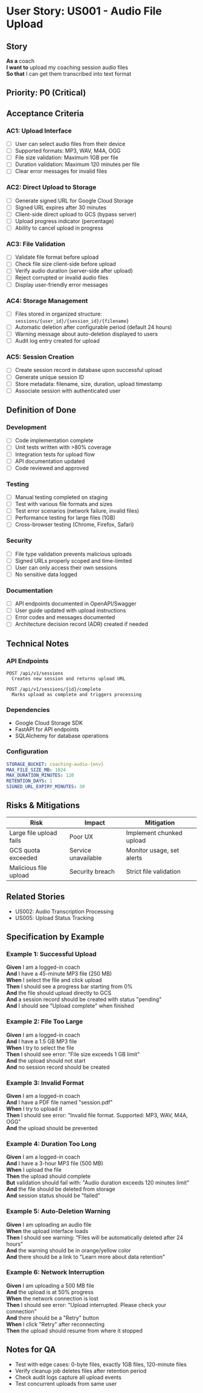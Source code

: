 # User Story: US001 - Audio File Upload

## Story
**As a** coach  
**I want to** upload my coaching session audio files  
**So that** I can get them transcribed into text format

## Priority: P0 (Critical)

## Acceptance Criteria

### AC1: Upload Interface
- [ ] User can select audio files from their device
- [ ] Supported formats: MP3, WAV, M4A, OGG
- [ ] File size validation: Maximum 1GB per file
- [ ] Duration validation: Maximum 120 minutes per file
- [ ] Clear error messages for invalid files

### AC2: Direct Upload to Storage
- [ ] Generate signed URL for Google Cloud Storage
- [ ] Signed URL expires after 30 minutes
- [ ] Client-side direct upload to GCS (bypass server)
- [ ] Upload progress indicator (percentage)
- [ ] Ability to cancel upload in progress

### AC3: File Validation
- [ ] Validate file format before upload
- [ ] Check file size client-side before upload
- [ ] Verify audio duration (server-side after upload)
- [ ] Reject corrupted or invalid audio files
- [ ] Display user-friendly error messages

### AC4: Storage Management
- [ ] Files stored in organized structure: `sessions/{user_id}/{session_id}/{filename}`
- [ ] Automatic deletion after configurable period (default 24 hours)
- [ ] Warning message about auto-deletion displayed to users
- [ ] Audit log entry created for upload

### AC5: Session Creation
- [ ] Create session record in database upon successful upload
- [ ] Generate unique session ID
- [ ] Store metadata: filename, size, duration, upload timestamp
- [ ] Associate session with authenticated user

## Definition of Done

### Development
- [ ] Code implementation complete
- [ ] Unit tests written with >80% coverage
- [ ] Integration tests for upload flow
- [ ] API documentation updated
- [ ] Code reviewed and approved

### Testing
- [ ] Manual testing completed on staging
- [ ] Test with various file formats and sizes
- [ ] Test error scenarios (network failure, invalid files)
- [ ] Performance testing for large files (1GB)
- [ ] Cross-browser testing (Chrome, Firefox, Safari)

### Security
- [ ] File type validation prevents malicious uploads
- [ ] Signed URLs properly scoped and time-limited
- [ ] User can only access their own sessions
- [ ] No sensitive data logged

### Documentation
- [ ] API endpoints documented in OpenAPI/Swagger
- [ ] User guide updated with upload instructions
- [ ] Error codes and messages documented
- [ ] Architecture decision record (ADR) created if needed

## Technical Notes

### API Endpoints
```
POST /api/v1/sessions
  Creates new session and returns upload URL

POST /api/v1/sessions/{id}/complete
  Marks upload as complete and triggers processing
```

### Dependencies
- Google Cloud Storage SDK
- FastAPI for API endpoints
- SQLAlchemy for database operations

### Configuration
```yaml
STORAGE_BUCKET: coaching-audio-{env}
MAX_FILE_SIZE_MB: 1024
MAX_DURATION_MINUTES: 120
RETENTION_DAYS: 1
SIGNED_URL_EXPIRY_MINUTES: 30
```

## Risks & Mitigations

| Risk | Impact | Mitigation |
|------|--------|------------|
| Large file upload fails | Poor UX | Implement chunked upload |
| GCS quota exceeded | Service unavailable | Monitor usage, set alerts |
| Malicious file upload | Security breach | Strict file validation |

## Related Stories
- US002: Audio Transcription Processing
- US005: Upload Status Tracking

## Specification by Example

### Example 1: Successful Upload
**Given** I am a logged-in coach  
**And** I have a 45-minute MP3 file (250 MB)  
**When** I select the file and click upload  
**Then** I should see a progress bar starting from 0%  
**And** the file should upload directly to GCS  
**And** a session record should be created with status "pending"  
**And** I should see "Upload complete" when finished  

### Example 2: File Too Large
**Given** I am a logged-in coach  
**And** I have a 1.5 GB MP3 file  
**When** I try to select the file  
**Then** I should see error: "File size exceeds 1 GB limit"  
**And** the upload should not start  
**And** no session record should be created  

### Example 3: Invalid Format
**Given** I am a logged-in coach  
**And** I have a PDF file named "session.pdf"  
**When** I try to upload it  
**Then** I should see error: "Invalid file format. Supported: MP3, WAV, M4A, OGG"  
**And** the upload should be prevented  

### Example 4: Duration Too Long
**Given** I am a logged-in coach  
**And** I have a 3-hour MP3 file (500 MB)  
**When** I upload the file  
**Then** the upload should complete  
**But** validation should fail with: "Audio duration exceeds 120 minutes limit"  
**And** the file should be deleted from storage  
**And** session status should be "failed"  

### Example 5: Auto-Deletion Warning
**Given** I am uploading an audio file  
**When** the upload interface loads  
**Then** I should see warning: "Files will be automatically deleted after 24 hours"  
**And** the warning should be in orange/yellow color  
**And** there should be a link to "Learn more about data retention"  

### Example 6: Network Interruption
**Given** I am uploading a 500 MB file  
**And** the upload is at 50% progress  
**When** the network connection is lost  
**Then** I should see error: "Upload interrupted. Please check your connection"  
**And** there should be a "Retry" button  
**When** I click "Retry" after reconnecting  
**Then** the upload should resume from where it stopped  

## Notes for QA
- Test with edge cases: 0-byte files, exactly 1GB files, 120-minute files
- Verify cleanup job deletes files after retention period
- Check audit logs capture all upload events
- Test concurrent uploads from same user